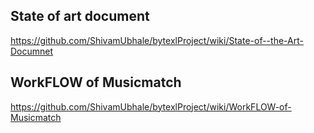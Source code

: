## State of art document 
https://github.com/ShivamUbhale/bytexlProject/wiki/State-of--the-Art-Documnet
## WorkFLOW of Musicmatch
https://github.com/ShivamUbhale/bytexlProject/wiki/WorkFLOW-of-Musicmatch
